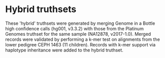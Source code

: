 # Hybrid truthsets

These 'hybrid' truthsets were generated by merging Genome in a Bottle
high confidence calls (hg001, v3.3.2) with those from the Platinum
Genomes truthset for the same sample (NA12878, v2017-1.0). Merged
records were validated by performing a k-mer test on alignments from
the lower pedigree CEPH 1463 (11 children). Records with k-mer support
via haplotype inheritance were added to the hybrid truthset.